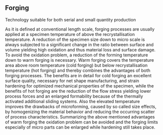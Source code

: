 ## Forging

Technology suitable for both serial and small quantity production

As it is defined at conventional length scale, forging processes are usually applied at a specimen temperature of above the recrystallisation temperature. A reduction of the specimen size down to micro scale is always subjected to a significant change in the ratio between surface and volume yielding high oxidation and thus material loss and surface damage. To avoid the oxidation problem, a reduction of the forming temperature down to warm forging is necessary. Warm forging covers the temperature area above room temperature (cold forging) but below recrystallisation temperature (hot forging) and thereby combines the advantages of both forging processes. The benefits are in detail for cold forging an excellent surface quality, necessary for net shape manufacturing, and strain hardening for optimized mechanical properties of the specimen, while the benefits of hot forging are the reduction of the flow stress yielding lower process forces and an enlarged formability because of the thermally activated additional sliding systems. Also the elevated temperature improves the drawbacks of microforming, caused by so called size effects, by homogenizing the material behavior and reducing the occurring scatter of process characteristics. Summarizing the above mentioned advantages of warm forging the oxidation problem can be avoided and the forging limits especially of micro parts can be enlarged while hardening still takes place. 